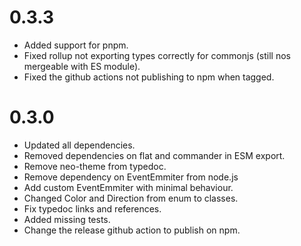 # 0.3.3

* Added support for pnpm.
* Fixed rollup not exporting types correctly for commonjs (still nos mergeable with ES module).
* Fixed the github actions not publishing to npm when tagged.

# 0.3.0

* Updated all dependencies.
* Removed dependencies on flat and commander in ESM export.
* Remove neo-theme from typedoc.
* Remove dependency on EventEmmiter from node.js
* Add custom EventEmmiter with minimal behaviour.
* Changed Color and Direction from enum to classes.
* Fix typedoc links and references.
* Added missing tests.
* Change the release github action to publish on npm.

